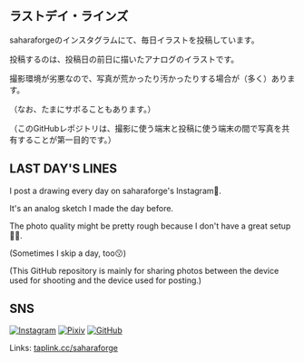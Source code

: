 ## ラストデイ・ラインズ

saharaforgeのインスタグラムにて、毎日イラストを投稿しています。

投稿するのは、投稿日の前日に描いたアナログのイラストです。

撮影環境が劣悪なので、写真が荒かったり汚かったりする場合が（多く）あります。

（なお、たまにサボることもあります。）

（このGitHubレポジトリは、撮影に使う端末と投稿に使う端末の間で写真を共有することが第一目的です。）


## LAST DAY'S LINES

I post a drawing every day on saharaforge's Instagram🎨.

It's an analog sketch I made the day before.

The photo quality might be pretty rough because I don't have a great setup📸😅.

(Sometimes I skip a day, too😗)

(This GitHub repository is mainly for sharing photos between the device used for shooting and the device used for posting.)


## SNS

[![Instagram](https://img.shields.io/badge/Instagram-%23CF2E92.svg?&style=for-the-badge&logo=Instagram&logoColor=white)](https://instagram.com/saharaforge)
[![Pixiv](https://img.shields.io/badge/Pixiv-%230096fa.svg?&style=for-the-badge&logo=Pixiv&logoColor=white)](https://www.pixiv.net/users/111257690)
[![GitHub](https://img.shields.io/badge/GitHub-%23000000.svg?&style=for-the-badge&logo=GitHub&logoColor=white)](https://github.com/saharaforge)

Links: [taplink.cc/saharaforge](https://taplink.cc/saharaforge)
